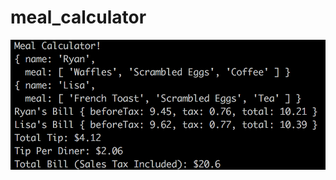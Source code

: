 # meal_calculator

![alt tag](https://github.com/rlynn523/meal_calculator/blob/staging/images/Meal%20Calculator.png?raw=true)
